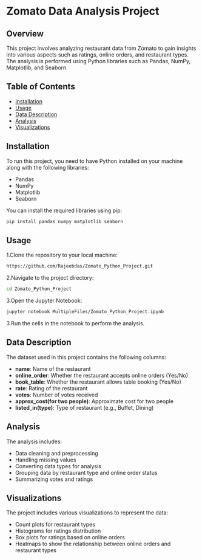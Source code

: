 # **Zomato Data Analysis Project**

## **Overview**
This project involves analyzing restaurant data from Zomato to gain insights into various aspects such as ratings, online orders, and restaurant types. The analysis is performed using Python libraries such as Pandas, NumPy, Matplotlib, and Seaborn.

## **Table of Contents**
- [Installation](#installation)
- [Usage](#usage)
- [Data Description](#data-description)
- [Analysis](#analysis)
- [Visualizations](#visualizations)
 
## **Installation**
To run this project, you need to have Python installed on your machine along with the following libraries:
- Pandas
- NumPy
- Matplotlib
- Seaborn

You can install the required libraries using pip:
```bash
pip install pandas numpy matplotlib seaborn
```
## **Usage**
1.Clone the repository to your local machine:
```bash
https://github.com/Rajeebdas/Zomato_Python_Project.git
```
2.Navigate to the project directory:
```bash
cd Zomato_Python_Project
```
3.Open the Jupyter Notebook:
```bash
jupyter notebook MultipleFiles/Zomato_Python_Project.ipynb
```
3.Run the cells in the notebook to perform the analysis.

## **Data Description**
The dataset used in this project contains the following columns:
- **name**: Name of the restaurant  
- **online_order**: Whether the restaurant accepts online orders (Yes/No)  
- **book_table**: Whether the restaurant allows table booking (Yes/No)  
- **rate**: Rating of the restaurant  
- **votes**: Number of votes received  
- **approx_cost(for two people)**: Approximate cost for two people  
- **listed_in(type)**: Type of restaurant (e.g., Buffet, Dining) 

## **Analysis**
The analysis includes:

- Data cleaning and preprocessing
- Handling missing values
- Converting data types for analysis
- Grouping data by restaurant type and online order status
- Summarizing votes and ratings

## **Visualizations**
The project includes various visualizations to represent the data:

- Count plots for restaurant types
- Histograms for ratings distribution
- Box plots for ratings based on online orders
- Heatmaps to show the relationship between online orders and restaurant types
